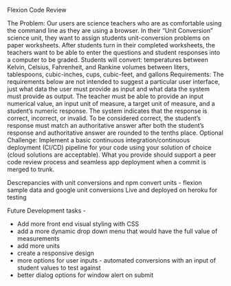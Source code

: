 Flexion Code Review

The Problem: 
Our users are science teachers who are as comfortable using the command line as they are using a browser. In their “Unit Conversion” science unit, they want to assign students unit-conversion problems on paper worksheets. After students turn in their completed worksheets, the teachers want to be able to enter the questions and student responses into a computer to be graded. Students will convert:
temperatures between Kelvin, Celsius, Fahrenheit, and Rankine
volumes between liters, tablespoons, cubic-inches, cups, cubic-feet, and gallons
Requirements:
The requirements below are not intended to suggest a particular user interface, just what data the user must provide as input and what data the system must provide as output.
The teacher must be able to provide an input numerical value, an input unit of measure, a target unit of measure, and a student’s numeric response.
The system indicates that the response is correct, incorrect, or invalid. To be considered correct, the student’s response must match an authoritative answer after both the student’s response and authoritative answer are rounded to the tenths place. 
Optional Challenge: Implement a basic continuous integration/continuous deployment (CI/CD) pipeline for your code using your solution of choice (cloud solutions are acceptable). What you provide should support a peer code review process and seamless app deployment when a commit is merged to trunk.


Descrepancies with unit conversions and npm convert units - flexion sample data and google unit conversions
Live and deployed on heroku for testing

Future Development tasks -
- Add more front end visual styling with CSS 
- add a more dynamic drop down menu that would have the full value of measurements 
- add more units
- create a responsive design
- more options for user inputs - automated conversions with an input of student values to test against
- better dialog options for window alert on submit